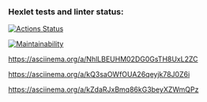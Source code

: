 ### Hexlet tests and linter status:
[![Actions Status](https://github.com/Dachyo/frontend-project-44/actions/workflows/hexlet-check.yml/badge.svg)](https://github.com/Dachyo/frontend-project-44/actions)

[![Maintainability](https://api.codeclimate.com/v1/badges/63651d15ac8eaf46fa14/maintainability)](https://codeclimate.com/github/Dachyo/frontend-project-44/maintainability)

https://asciinema.org/a/NhlLBEUHM02DG0GsTH8UxL2ZC

https://asciinema.org/a/kQ3saOWfOUA26qeyjk78J0Z6i

https://asciinema.org/a/kZdaRJxBmq86kG3beyXZWmQPz